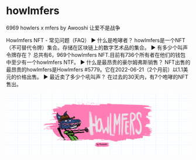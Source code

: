 # howlmfers

6969 howlers x mfers by Awooshi     让爱不是战争

Howlmfers NFT - 常见问题（FAQ）
▶ 什么是咆哮者？
howlmfers是一个NFT（不可替代令牌）集合。存储在区块链上的数字艺术品的集合。
▶ 有多少个叫声令牌存在？
总共有6，969个howlmfers NFT.目前有736个所有者在他们的钱包中至少有一个howlmfers NTF。
▶ 什么是最昂贵的豪尔姆弗斯销售？
NFT出售的最昂贵的howlmfers是Howlmfers #5779。它在2022-06-21（2个月前）以1.1美元的价格出售。
▶ 最近卖了多少个吼叫声？
在过去的30天内，有7个咆哮的NFT售出。

![nft](unnamed.png)
